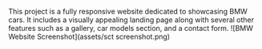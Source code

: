This project is a fully responsive website dedicated to showcasing BMW cars. It includes a visually appealing landing page along with several other features such as a gallery, car models section, and a contact form. 
 ![BMW Website Screenshot](assets/sct screenshot.png)
